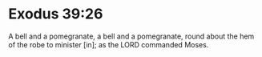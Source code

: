 # Exodus 39:26

A bell and a pomegranate, a bell and a pomegranate, round about the hem of the robe to minister [in]; as the LORD commanded Moses.